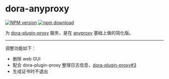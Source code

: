 dora-anyproxy
==========

[![NPM version][npm-image]][npm-url] [![npm download][download-image]][download-url]

[npm-image]: https://img.shields.io/npm/v/dora-anyproxy.svg?style=flat-square
[npm-url]: https://npmjs.org/package/dora-anyproxy
[download-image]: https://img.shields.io/npm/dm/dora-anyproxy.svg?style=flat-square
[download-url]: https://npmjs.org/package/dora-anyproxy

为 [dora-plugin-proxy](https://github.com/dora-js/dora-plugin-proxy) 服务，是在 [anyproxy](https://github.com/alibaba/anyproxy) 基础上做的简化版。

----

调整功能如下：

- 删除 web GUI
- 配合 dora-plugin-proxy 整理日志信息，[dora-plugin-proxy#3](https://github.com/dora-js/dora-plugin-proxy/issues/3)
- 生成证书时不退出
